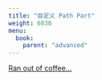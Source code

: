 ```yaml
---
title: "自定义 Path Part"
weight: 6030
menu:
  book:
    parent: "advanced"
---
```


[Ran out of coffee...](https://www.buymeacoffee.com/chrislearn)